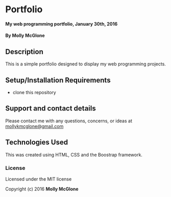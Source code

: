 # Portfolio

#### My web programming portfolio, January 30th, 2016

#### By Molly McGlone

## Description

This is a simple portfolio designed to display my web programming projects.  

## Setup/Installation Requirements

* clone this repository

## Support and contact details

Please contact me with any questions, concerns, or ideas at mollykmcglone@gmail.com

## Technologies Used

This was created using HTML, CSS and the Boostrap framework.

### License

Licensed under the MIT license

Copyright (c) 2016 **Molly McGlone**
